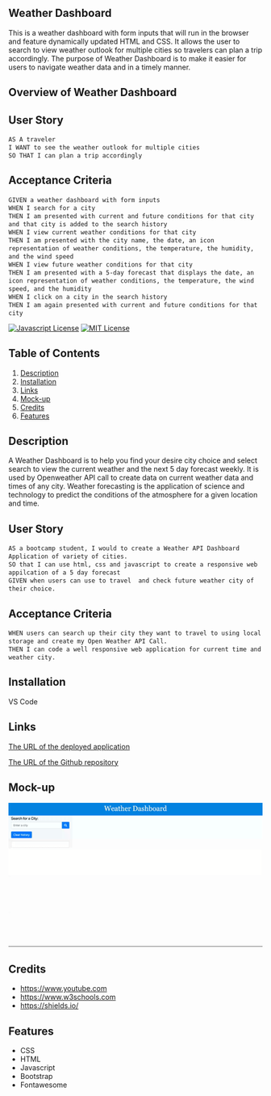 ## Weather Dashboard 
This is a weather dashboard with form inputs that will run in the browser and feature dynamically updated HTML and CSS. It allows the user to search to view weather outlook for multiple cities so travelers can plan a trip accordingly.
The purpose of Weather Dashboard is to make it easier for users to navigate weather data and in a timely manner.
## Overview of Weather Dashboard
## User Story

```
AS A traveler
I WANT to see the weather outlook for multiple cities
SO THAT I can plan a trip accordingly
```



## Acceptance Criteria
```
GIVEN a weather dashboard with form inputs
WHEN I search for a city
THEN I am presented with current and future conditions for that city and that city is added to the search history
WHEN I view current weather conditions for that city
THEN I am presented with the city name, the date, an icon representation of weather conditions, the temperature, the humidity, and the wind speed
WHEN I view future weather conditions for that city
THEN I am presented with a 5-day forecast that displays the date, an icon representation of weather conditions, the temperature, the wind speed, and the humidity
WHEN I click on a city in the search history
THEN I am again presented with current and future conditions for that city
```






<!--Project Shield -->
[![Javascript License][license-shield]][license-url]     [![MIT License][MIT-license]][license-url]

[MIT-license]:https://img.shields.io/badge/license-MIT-blue

[license-shield]:https://img.shields.io/badge/logo-javascript-blue?logo=javascript


[license-url]:https://github.com/kathylopez97/work-day-scheduler


## Table of Contents 

1. [Description](#description)
2. [Installation](#installation)
3. [Links](#links)
4. [Mock-up](#mock-up)
4. [Credits](#credits)
5. [Features](#features)


## Description
A Weather Dashboard is to help you find your desire city choice and select search to view the current weather and the next 5 day forecast weekly.
It is used by Openweather API call to create data on current weather data and times of any city.
Weather forecasting is the application of science and technology to predict the conditions of the atmosphere for a given location and time. 

## User Story
``````
AS a bootcamp student, I would to create a Weather API Dashboard Application of variety of cities.
SO that I can use html, css and javascript to create a responsive web appilcation of a 5 day forecast 
GIVEN when users can use to travel  and check future weather city of their choice.
``````
## Acceptance Criteria
``````
WHEN users can search up their city they want to travel to using local storage and create my Open Weather API Call. 
THEN I can code a well responsive web application for current time and weather city.
``````


## Installation
VS Code


## Links

[The URL of the deployed application](https://kathylopez97.github.io/weather-dashboard/)


[The URL of the Github repository](https://github.com/kathylopez97/weather-dashboard)

## Mock-up
![weather-dashboard](<Weather Dashboard.gif>)

## Credits
-  https://www.youtube.com
-  https://www.w3schools.com
-  https://shields.io/

## Features
- CSS
- HTML
- Javascript
- Bootstrap
- Fontawesome